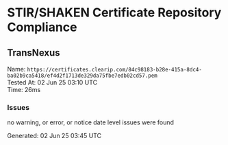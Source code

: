 # STIR/SHAKEN Certificate Repository Compliance

## TransNexus

Name: `https://certificates.clearip.com/84c98183-b28e-415a-8dc4-ba02b9ca5418/ef4d2f1713de329da75fbe7edb02cd57.pem`\
Tested At: 02 Jun 25 03:10 UTC\
Time: 26ms

### Issues

no warning, or error, or notice date level issues were found

Generated: 02 Jun 25 03:45 UTC